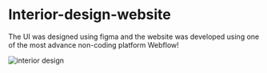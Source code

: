 # Interior-design-website

The UI was designed using figma and the website was developed using one of the most advance non-coding platform Webflow!

![interior design](https://user-images.githubusercontent.com/79252220/175574001-f73faed2-65c3-4afa-8785-f7d9c9542e86.jpg)
